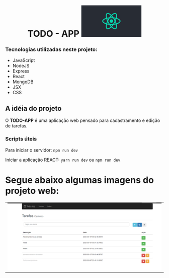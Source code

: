 <h1 align="center" > TODO - APP <a target="_blank" rel="noopener noreferrer" href="/images/ReactLogo.png"><img src="./images/reactLogo.png?sanitize=true" height="100"></a></h1>


<h3>Tecnologias utilizadas neste projeto:</h3>
<ul>
<li>JavaScript</li>
<li>NodeJS</li>
<li>Express</li>
<li>React</li>
<li>MongoDB</li>
<li>JSX</li>
<li>CSS</li>
</ul>

<h2>A idéia do projeto</h2>
<p>O <strong>TODO-APP</strong> é uma aplicação  web pensado para cadastramento e edição de tarefas.
</p>

<h3>Scripts úteis</h3>

<p>Para iniciar o servidor: <code>npm run dev</code></p>
<p>Iniciar a aplicação REACT: <code>yarn run dev</code> ou <code>npm run dev</code></p>

<h1>Segue abaixo algumas imagens do projeto web:</h1>

| | 
|:-------------------------:|
|<img width="1604" alt="Next Level Week Imagem dispositivo web" src="./images/01.PNG"> | 

